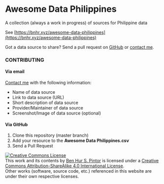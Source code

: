 # Awesome Data Philippines
A collection (always a work in progress) of sources for Philippine data

See [https://bnhr.xyz/awesome-data-philippines](https://bnhr.xyz/awesome-data-philippines)

Got a data source to share? Send a pull request on [GitHub](https://github.com/benhur07b/awesome-data-philippines) or [contact me](https://bnhr.xyz/#contact).

### CONTRIBUTING
#### Via email
[Contact me](https://bnhr.xyz/#contact) with the following information:
* Name of data source
* Link to data source (URL)
* Short description of data source
* Provider/Maintainer of data source
* Screenshot/Image of data source (optional)

#### Via GitHub
1. Clone this repository (master branch)
2. Add your resource to the **Awesome Data Philippines.csv**
3. Send a Pull Request

<a rel='license' href='http://creativecommons.org/licenses/by-sa/4.0/'><img class='mb-2' alt='Creative Commons License' style='border-width:0' src='https://i.creativecommons.org/l/by-sa/4.0/80x15.png' /></a>
<br/>
This work and its contents by <a xmlns:cc='http://creativecommons.org/ns#' href='https://bnhr.xyz' property='cc:attributionName' rel='cc:attributionURL'>Ben Hur S. Pintor</a> is licensed under a <a rel='license' href='http://creativecommons.org/licenses/by-sa/4.0/'>Creative Commons Attribution-ShareAlike 4.0 International License</a>.<br>
Other works (software, source code, etc.) referenced in this website are under their own respective licenses.<br>
